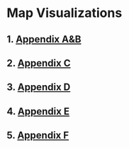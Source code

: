 # Map Visualizations

## 1. [Appendix A&B](./AB.md)

## 2. [Appendix C](./C.md)

## 3. [Appendix D](./D.md)

## 4. [Appendix E](./E.md)

## 5. [Appendix F](./F.md)